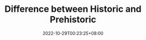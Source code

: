 ---
title: 'Difference between Historic and Prehistoric'
date: 2022-10-29T00:23:25+08:00
categories:
  - Hist
draft: false
---
